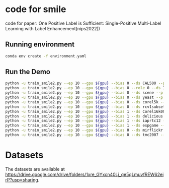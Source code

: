 # code for smile
code for paper: One Positive Label is Sufficient: Single-Positive Multi-Label Learning with Label Enhancement(nips2022))

## Running environment

```bash
conda env create -f environment.yaml
```

## Run the Demo

```bash
python -u train_smile2.py --ep 10 --gpu ${gpu} --bias 0 --ds CAL500 --p 0.01 --mu 0.01 --rate 0.1
python -u train_smile2.py --ep 10 --gpu ${gpu} --bias 0 --role 0 --ds Image --p 0.1 --mu 0.9 --rate 0.7
python -u train_smile2.py --ep 10 --gpu ${gpu} --bias 0 --ds scene --p 0.075 --mu 0.3 --rate 0.5
python -u train_smile2.py --ep 10 --gpu ${gpu} --bias 0 --ds yeast --p 0.05 --mu 0.5 --rate 0.1
python -u train_smile2.py --ep 10 --gpu ${gpu} --bias 0 --ds corel5k --p 0.025 --mu 0.1 --rate 0.1
python -u train_smile2.py --ep 10 --gpu ${gpu} --bias 0 --ds rcv1subset1 --p 0.01 --mu 0.01 --rate 0.1
python -u train_smile2.py --ep 10 --gpu ${gpu} --bias 1 --ds Corel16k001 --p 0.001 --mu 0.01
python -u train_smile2.py --ep 10 --gpu ${gpu} --bias 1 --ds delicious --p 0.01 --mu 0.01
python -u train_smile2.py --ep 10 --gpu ${gpu} --bias 1 --ds iaprtc12 --p 0.001 --mu 0.01
python -u train_smile2.py --ep 10 --gpu ${gpu} --bias 1 --ds espgame --p 0.025 --mu 0.01
python -u train_smile2.py --ep 10 --gpu ${gpu} --bias 0 --ds mirflickr --p 0.01 --mu 0.01 --rate 0.1
python -u train_smile2.py --ep 10 --gpu ${gpu} --bias 0 --ds tmc2007 --p 0.025 --mu 0.1 --rate 0.3
```

# Datasets

The datasets are available at https://drive.google.com/drive/folders/1xre_GYxcn40Lj_qe5qLmuvfREW62eirP?usp=sharing.
